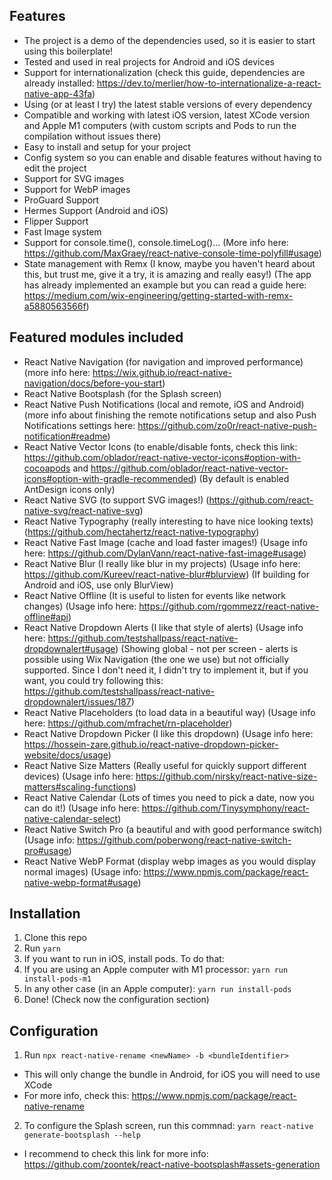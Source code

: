 ## Features
- The project is a demo of the dependencies used, so it is easier to start using this boilerplate!
- Tested and used in real projects for Android and iOS devices
- Support for internationalization (check this guide, dependencies are already installed: https://dev.to/merlier/how-to-internationalize-a-react-native-app-43fa)
- Using (or at least I try) the latest stable versions of every dependency
- Compatible and working with latest iOS version, latest XCode version and Apple M1 computers (with custom scripts and Pods to run the compilation without issues there)
- Easy to install and setup for your project
- Config system so you can enable and disable features without having to edit the project
- Support for SVG images
- Support for WebP images
- ProGuard Support
- Hermes Support (Android and iOS)
- Flipper Support
- Fast Image system
- Support for console.time(), console.timeLog()... (More info here: https://github.com/MaxGraey/react-native-console-time-polyfill#usage)
- State management with Remx (I know, maybe you haven't heard about this, but trust me, give it a try, it is amazing and really easy!) (The app has already implemented an example but you can read a guide here: https://medium.com/wix-engineering/getting-started-with-remx-a5880563566f)

## Featured modules included
- React Native Navigation (for navigation and improved performance) (more info here: https://wix.github.io/react-native-navigation/docs/before-you-start)
- React Native Bootsplash (for the Splash screen)
- React Native Push Notifications (local and remote, iOS and Android) (more info about finishing the remote notifications setup and also Push Notifications settings here: https://github.com/zo0r/react-native-push-notification#readme)
- React Native Vector Icons (to enable/disable fonts, check this link: https://github.com/oblador/react-native-vector-icons#option-with-cocoapods and https://github.com/oblador/react-native-vector-icons#option-with-gradle-recommended) (By default is enabled AntDesign icons only)
- React Native SVG (to support SVG images!) (https://github.com/react-native-svg/react-native-svg)
- React Native Typography (really interesting to have nice looking texts) (https://github.com/hectahertz/react-native-typography)
- React Native Fast Image (cache and load faster images!) (Usage info here: https://github.com/DylanVann/react-native-fast-image#usage)
- React Native Blur (I really like blur in my projects) (Usage info here: https://github.com/Kureev/react-native-blur#blurview) (If building for Android and iOS, use only BlurView)
- React Native Offline (It is useful to listen for events like network changes) (Usage info here: https://github.com/rgommezz/react-native-offline#api)
- React Native Dropdown Alerts (I like that style of alerts) (Usage info here: https://github.com/testshallpass/react-native-dropdownalert#usage) (Showing global - not per screen - alerts is possible using Wix Navigation (the one we use) but not officially supported. Since I don't need it, I didn't try to implement it, but if you want, you could try following this: https://github.com/testshallpass/react-native-dropdownalert/issues/187)
- React Native Placeholders (to load data in a beautiful way) (Usage info here: https://github.com/mfrachet/rn-placeholder)
- React Native Dropdown Picker (I like this dropdown) (Usage info here: https://hossein-zare.github.io/react-native-dropdown-picker-website/docs/usage)
- React Native Size Matters (Really useful for quickly support different devices) (Usage info here: https://github.com/nirsky/react-native-size-matters#scaling-functions)
- React Native Calendar (Lots of times you need to pick a date, now you can do it!) (Usage info here: https://github.com/Tinysymphony/react-native-calendar-select)
- React Native Switch Pro (a beautiful and with good performance switch) (Usage info: https://github.com/poberwong/react-native-switch-pro#usage)
- React Native WebP Format (display webp images as you would display normal images) (Usage info: https://www.npmjs.com/package/react-native-webp-format#usage)
## Installation
1. Clone this repo
2. Run `yarn`
3. If you want to run in iOS, install pods. To do that:
  1. If you are using an Apple computer with M1 processor: `yarn run install-pods-m1`
  2. In any other case (in an Apple computer): `yarn run install-pods`
4. Done! (Check now the configuration section)

## Configuration
1. Run `npx react-native-rename <newName> -b <bundleIdentifier>`
  - This will only change the bundle in Android, for iOS you will need to use XCode
  - For more info, check this: https://www.npmjs.com/package/react-native-rename
2. To configure the Splash screen, run this commnad: `yarn react-native generate-bootsplash --help`
  - I recommend to check this link for more info: https://github.com/zoontek/react-native-bootsplash#assets-generation